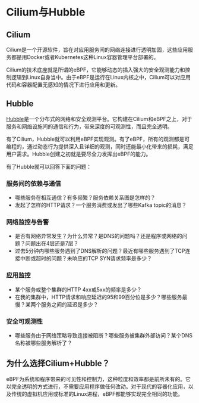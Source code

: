 # Cilium与Hubble

## Cilium

Cilium是一个开源软件，旨在对应用服务间的网络连接进行透明加固，这些应用服务都是用Docker或者Kubernetes这种Linux容器管理平台部署的。

Cilium的技术底座就是所谓的eBPF，它能够动态的插入强大的安全观测能力和控制逻辑到Linux自身当中。由于eBPF是运行在Linux内核之中，Cilium可以对应用代码和容器配置无感知的情况下进行应用和更新。

## Hubble

[Hubble](../可观测性/使用Hubble进行网络观测.md)是一个分布式的网络和安全观测平台。它构建在Cilium和eBPF之上，对于服务和网络设施间的通信和行为，带来深度的可观测性，而且完全透明。

有了Cilium，Hubble就可以利用eBPF实现观测。有了eBPF，所有的观测都是可编程的，通过动态行为提供深入且详细的观测，同时还能最小化带来的损耗，满足用户需求。Hubble创建之初就是要尽全力发挥出eBPF的能力。

有了Hubble就可以回答下面的问题：

### 服务间的依赖与通信

- 哪些服务在相互通信？有多频繁？服务依赖关系图是怎样的？
- 发起了怎样的HTTP请求？一个服务消费或发出了哪些Kafka topic的消息？

### 网络监控与告警

- 是否有网络异常发生？为什么异常？是DNS的问题吗？还是程序或网络的问题？问题出在4层还是7层？
- 过去5分钟内哪些服务遇到了DNS解析的问题？最近有哪些服务遇到了TCP连接中断或超时的问题？未响应的TCP SYN请求频率是多少？

### 应用监控

- 某个服务或整个集群的HTTP 4xx或5xx的频率是多少？
- 在我的集群中，HTTP请求和响应延迟的95和99百分位是多少？哪些服务最慢？某两个服务之间的延迟是多少？

### 安全可观测性

- 哪些服务由于网络策略导致连接被阻断？哪些服务被集群外部访问？某个DNS名称被哪些服务解析了？

## 为什么选择Cilium+Hubble？

eBPF为系统和程序带来的可见性和控制力，这种粒度和效率都是前所未有的。它以完全透明的方式进行，不需要应用程序做任何改动。对于现代的容器化应用，以及传统的虚拟机应用或标准的Linux进程，eBPF都能够实现完全相同的功能。

